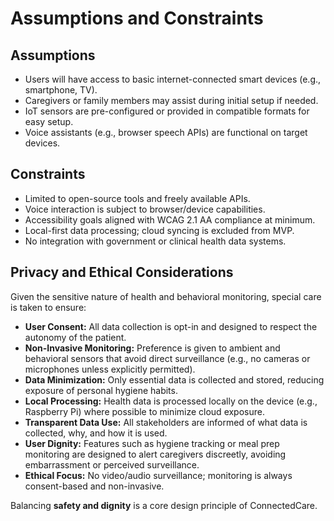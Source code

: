 # Assumptions and Constraints

## Assumptions

- Users will have access to basic internet-connected smart devices (e.g., smartphone, TV).
- Caregivers or family members may assist during initial setup if needed.
- IoT sensors are pre-configured or provided in compatible formats for easy setup.
- Voice assistants (e.g., browser speech APIs) are functional on target devices.

## Constraints

- Limited to open-source tools and freely available APIs.
- Voice interaction is subject to browser/device capabilities.
- Accessibility goals aligned with WCAG 2.1 AA compliance at minimum.
- Local-first data processing; cloud syncing is excluded from MVP.
- No integration with government or clinical health data systems.

## Privacy and Ethical Considerations

Given the sensitive nature of health and behavioral monitoring, special care is taken to ensure:

- **User Consent:** All data collection is opt-in and designed to respect the autonomy of the patient.
- **Non-Invasive Monitoring:** Preference is given to ambient and behavioral sensors that avoid direct surveillance (e.g., no cameras or microphones unless explicitly permitted).
- **Data Minimization:** Only essential data is collected and stored, reducing exposure of personal hygiene habits.
- **Local Processing:** Health data is processed locally on the device (e.g., Raspberry Pi) where possible to minimize cloud exposure.
- **Transparent Data Use:** All stakeholders are informed of what data is collected, why, and how it is used.
- **User Dignity:** Features such as hygiene tracking or meal prep monitoring are designed to alert caregivers discreetly, avoiding embarrassment or perceived surveillance.
- **Ethical Focus:** No video/audio surveillance; monitoring is always consent-based and non-invasive.

Balancing **safety and dignity** is a core design principle of ConnectedCare.